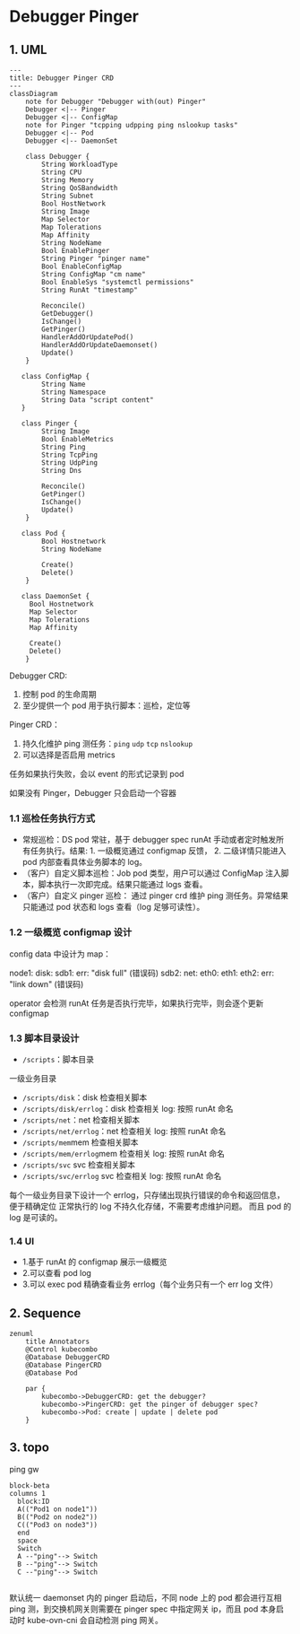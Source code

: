 # Debugger Pinger

## 1. UML

```mermaid
---
title: Debugger Pinger CRD
---
classDiagram
    note for Debugger "Debugger with(out) Pinger"
    Debugger <|-- Pinger
    Debugger <|-- ConfigMap
    note for Pinger "tcpping udpping ping nslookup tasks"
    Debugger <|-- Pod
    Debugger <|-- DaemonSet

    class Debugger {
        String WorkloadType
        String CPU
        String Memory
        String QoSBandwidth
        String Subnet
        Bool HostNetwork
        String Image
        Map Selector
        Map Tolerations
        Map Affinity
        String NodeName
        Bool EnablePinger
        String Pinger "pinger name"
        Bool EnableConfigMap
        String ConfigMap "cm name"
        Bool EnableSys "systemctl permissions"
        String RunAt "timestamp"

        Reconcile()
        GetDebugger()
        IsChange()
        GetPinger()
        HandlerAddOrUpdatePod()
        HandlerAddOrUpdateDaemonset()
        Update()
    }

   class ConfigMap {
        String Name
        String Namespace
        String Data "script content"
   }

   class Pinger {
        String Image
        Bool EnableMetrics
        String Ping
        String TcpPing
        String UdpPing
        String Dns

        Reconcile()
        GetPinger()
        IsChange()
        Update()
    }

   class Pod {
        Bool Hostnetwork
        String NodeName

        Create()
        Delete()
    }

   class DaemonSet {
     Bool Hostnetwork
     Map Selector
     Map Tolerations
     Map Affinity

     Create()
     Delete()
    }
```

Debugger CRD:

1. 控制 pod 的生命周期
2. 至少提供一个 pod 用于执行脚本：巡检，定位等

Pinger CRD：

1. 持久化维护 ping 测任务：`ping`  `udp`  `tcp`  `nslookup`
2. 可以选择是否启用 metrics

任务如果执行失败，会以 event 的形式记录到 pod

如果没有 Pinger，Debugger 只会启动一个容器

### 1.1 巡检任务执行方式

- 常规巡检：DS pod 常驻，基于 debugger spec runAt 手动或者定时触发所有任务执行。结果: 1. 一级概览通过 configmap 反馈， 2. 二级详情只能进入 pod 内部查看具体业务脚本的 log。
- （客户）自定义脚本巡检：Job pod 类型，用户可以通过 ConfigMap 注入脚本，脚本执行一次即完成。结果只能通过 logs 查看。
- （客户）自定义 pinger 巡检： 通过 pinger crd 维护 ping 测任务。异常结果只能通过 pod 状态和 logs 查看（log 足够可读性）。

### 1.2 一级概览 configmap 设计

config data 中设计为 map：

node1:
  disk:
    sdb1:
      err: "disk full" (错误码)
    sdb2:
  net:
    eth0:
    eth1:
    eth2:
      err: "link down" (错误码)

operator 会检测 runAt 任务是否执行完毕，如果执行完毕，则会逐个更新 configmap

### 1.3 脚本目录设计

- `/scripts`：脚本目录

一级业务目录

- `/scripts/disk`：disk 检查相关脚本
- `/scripts/disk/errlog`：disk 检查相关 log: 按照 runAt 命名
- `/scripts/net`：net 检查相关脚本
- `/scripts/net/errlog`：net 检查相关 log: 按照 runAt 命名
- `/scripts/mem`mem 检查相关脚本
- `/scripts/mem/errlog`mem 检查相关 log: 按照 runAt 命名
- `/scripts/svc` svc 检查相关脚本
- `/scripts/svc/errlog` svc 检查相关 log: 按照 runAt 命名

每个一级业务目录下设计一个 errlog，只存储出现执行错误的命令和返回信息，便于精确定位
正常执行的 log 不持久化存储，不需要考虑维护问题。
而且 pod 的 log 是可读的。

### 1.4 UI

- 1.基于 runAt 的 configmap 展示一级概览
- 2.可以查看 pod log
- 3.可以 exec pod 精确查看业务 errlog（每个业务只有一个 err log 文件）

## 2. Sequence

```mermaid
zenuml
    title Annotators
    @Control kubecombo
    @Database DebuggerCRD
    @Database PingerCRD
    @Database Pod

    par {
        kubecombo->DebuggerCRD: get the debugger?
        kubecombo->PingerCRD: get the pinger of debugger spec?
        kubecombo->Pod: create | update | delete pod
    }
```

## 3. topo

ping gw

```mermaid
block-beta
columns 1
  block:ID
  A(("Pod1 on node1"))
  B(("Pod2 on node2"))
  C(("Pod3 on node3"))
  end
  space
  Switch
  A --"ping"--> Switch
  B --"ping"--> Switch
  C --"ping"--> Switch


```

默认统一 daemonset 内的 pinger 启动后，不同 node 上的 pod 都会进行互相 ping 测，到交换机网关则需要在 pinger spec 中指定网关 ip，而且 pod 本身启动时 kube-ovn-cni 会自动检测 ping 网关。

